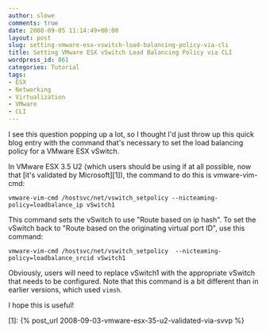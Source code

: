 ```yaml
---
author: slowe
comments: true
date: 2008-09-05 11:14:49+00:00
layout: post
slug: setting-vmware-esx-vswitch-load-balancing-policy-via-cli
title: Setting VMware ESX vSwitch Load Balancing Policy via CLI
wordpress_id: 861
categories: Tutorial
tags:
- ESX
- Networking
- Virtualization
- VMware
- CLI
---
```


I see this question popping up a lot, so I thought I'd just throw up this quick blog entry with the command that's necessary to set the load balancing policy for a VMware ESX vSwitch.

In VMware ESX 3.5 U2 (which users should be using if at all possible, now that [it's validated by Microsoft][1]), the command to do this is vmware-vim-cmd:

	vmware-vim-cmd /hostsvc/net/vswitch_setpolicy --nicteaming-policy=loadbalance_ip vSwitch1

This command sets the vSwitch to use "Route based on ip hash". To set the vSwitch back to "Route based on the originating virtual port ID", use this command:

	vmware-vim-cmd /hostsvc/net/vswitch_setpolicy  --nicteaming-policy=loadbalance_srcid vSwitch1

Obviously, users will need to replace vSwitch1 with the appropriate vSwitch that needs to be configured. Note that this command is a bit different than in earlier versions, which used `vimsh`.

I hope this is useful!

[1]: {% post_url 2008-09-03-vmware-esx-35-u2-validated-via-svvp %}
